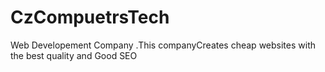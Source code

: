 # CzCompuetrsTech
Web Developement Company .This companyCreates cheap websites with the best quality and Good SEO 
